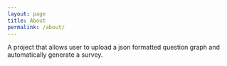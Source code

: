 ```yaml
---
layout: page
title: About
permalink: /about/
---
```


A project that allows user to upload a json formatted question graph and automatically generate a survey.
